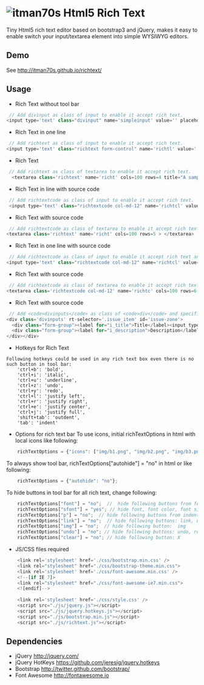 ![itman70s](favicon.ico) Html5 Rich Text
===================
Tiny Html5 rich text editor based on bootstrap3 and jQuery, makes it easy to enable switch your input/textarea element into simple WYSIWYG editors.

Demo
-----------
See http://itman70s.github.io/richtext/

Usage
-----------
* Rich Text without tool bar
``` javascript
 // Add divinput as class of input to enable it accept rich text.
<input type='text' class="divinput" name='simpleinput' value='' placeholder="A sample for rich text without tool bar, try drop/copy colourful text to here">
``` 
* Rich Text in one line
``` javascript
 // Add richtext as class of input to enable it accept rich text.
<input type='text' class="richtext form-control" name='richtl' value='' > 
``` 
* Rich Text
``` javascript
 // Add richtext as class of textarea to enable it accept rich text.
  <textarea class='richtext' name='richt' cols=100 rows=4 title="A sample for simple rich text"> </textarea>
``` 
* Rich Text in line with source code
``` javascript
 // Add richtextcode as class of input to enable it accept rich text.
 <input type='text' class="richtextcode col-md-12" name='richtcl' value='' placeholder="A sample for simple rich input ">
``` 
* Rich Text with source code
``` javascript
 // Add richtextcode as class of textarea to enable it accept rich text.
<textarea class='richtext' name='richt' cols=100 rows=5 > </textarea>
``` 
* Rich Text in one line with source code
``` javascript
 // Add richtextcode as class of input to enable it accept rich text and could edit its raw data.
<input type='text' class="richtextcode col-md-12" name='richtcl' value='' placeholder="Click 'code' at top-right to see text source code ">
``` 
	
* Rich Text with source code
``` javascript
 // Add richtextcode as class of textarea to enable it accept rich text and could edit its raw data.
<textarea class='richtextcode col-md-12' name='richtc' cols=100 rows=6 title="Click 'code' at top-right to see text source code"> </textarea>
``` 	

* Rich Text with source code
``` javascript
 // Add <code>divinputs</code> as class of <code>div</code> and specified its targets by <code>rt-selector</code> to provide a common tool bar for all rich text inputs.
<div class='divinputs' rt-selector='.issue_item' id='issue-zone'>
  <div class="form-group"><label for="i_title">Title</label><input type='text' class="divinput issue_item" id='i_title' value='' placeholder="a title for issue"></div>
  <div class="form-group"><label for="i_description">Description</label><textarea class="divinput issue_item" id='i_description' cols=100 rows=6 value='' placeholder="detail description for issue"></textarea></div>
</div></div>
``` 
	
* Hotkeys for Rich Text
```  
Following hotkeys could be used in any rich text box even there is no such button in tool bar:
	'ctrl+b': 'bold',
	'ctrl+i': 'italic',
	'ctrl+u': 'underline',
	'ctrl+z': 'undo',
	'ctrl+y': 'redo',
	'ctrl+l': 'justify left',
	'ctrl+r': 'justify right',
	'ctrl+e': 'justify center',
	'ctrl+j': 'justify full',
	'shift+tab': 'outdent',
	'tab': 'indent'
``` 
* Options for rich text bar
To use icons, initial richTextOptions in html with local icons like following:

``` javascript
	richTextOptions = {"icons": ["img/b1.png", "img/b2.png", "img/b3.png", "img/b4.png"]};
``` 

To always show tool bar, richTextOptions["autohide"] = "no" in html or like following:
``` javascript
	richTextOptions = {"autohide": "no"};
``` 

To hide buttons in tool bar for all rich text, change following:
``` javascript
	richTextOptions["font"] = "no";  //  hide following buttons from font to font color
	richTextOptions["sfont"] = "yes"; // hide font, font color, font size, only show simple font style, including: B I U S
	richTextOptions["p"] = "no";  // hide following buttons from indent to justify
	richTextOptions["link"] = "no";  // hide following buttons: link, unlink 
	richTextOptions["img"] = "no";  // hide following button:  img
	richTextOptions["undo"] = "no"; // hide following buttons: undo, redo
	richTextOptions["clear"] = "no"; // hide following button: X
``` 
	
* JS/CSS files required
``` javascript 
    <link rel='stylesheet' href='./css/bootstrap.min.css' />
    <link rel="stylesheet" href="./css/bootstrap-theme.min.css">
    <link rel='stylesheet' href='./css/font-awesome.min.css' />
    <!--[if IE 7]>
    <link rel="stylesheet" href="./css/font-awesome-ie7.min.css">
    <![endif]-->
    
    <link rel='stylesheet' href='./css/style.css' />
    <script src="./js/jquery.js"></script>
    <script src="./js/jquery.hotkeys.js"></script>
    <script src="./js/bootstrap.min.js"></script>
    <script src="./js/richtext.js"></script>
``` 
Dependencies
------------
* jQuery http://jquery.com/
* jQuery HotKeys https://github.com/jeresig/jquery.hotkeys
* Bootstrap http://twitter.github.com/bootstrap/
* Font Awesome http://fontawesome.io
